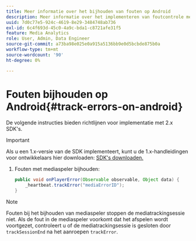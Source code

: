 ```yaml
---
title: Meer informatie over het bijhouden van fouten op Android
description: Meer informatie over het implementeren van foutcontrole met de Media SDK op Android.
uuid: 7d0c77e5-924c-4619-8e29-3484748ab736
exl-id: 6c4f693d-45c0-4a9c-bda1-c8721afe31f5
feature: Media Analytics
role: User, Admin, Data Engineer
source-git-commit: a73ba98e025e0a915a5136bb9e0d5bcbde875b0a
workflow-type: tm+mt
source-wordcount: '90'
ht-degree: 0%

---
```


# Fouten bijhouden op Android{#track-errors-on-android}

De volgende instructies bieden richtlijnen voor implementatie met 2.x SDK&#39;s.

>[!IMPORTANT]
>
>Als u een 1.x-versie van de SDK implementeert, kunt u de 1.x-handleidingen voor ontwikkelaars hier downloaden: [SDK&#39;s downloaden.](/help/getting-started/download-sdks.md)

1. Fouten met mediaspeler bijhouden:

   ```java
   public void onPlayerError(Observable observable, Object data) {  
       _heartbeat.trackError("mediaErrorID");
   }
   ```

>[!NOTE]
>
>Fouten bij het bijhouden van mediaspeler stoppen de mediatrackingsessie niet. Als de fout in de mediaspeler voorkomt dat het afspelen wordt voortgezet, controleert u of de mediatrackingsessie is gesloten door `trackSessionEnd` na het aanroepen `trackError`.
